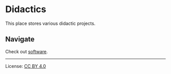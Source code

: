 # Didactics

This place stores various didactic projects.

## Navigate

Check out [software](software).

---

License: [CC BY 4.0](https://creativecommons.org/licenses/by/4.0/)
